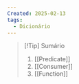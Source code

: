 ```yaml
---
Created: 2025-02-13
tags:
  - Dicionário
---
```


> [!Tip] Sumário
> 1. [[Predicate]]
> 2. [[Consumer]]
> 3. [[Function]]
